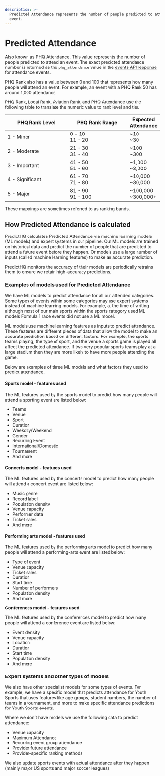 ```yaml
---
description: >-
  Predicted Attendance represents the number of people predicted to attend an
  event.
---
```


# Predicted Attendance

Also known as PHQ Attendance. This value represents the number of people predicted to attend an event. The exact predicted attendance number is returned as the `phq_attendance` value in the [events API response](../../api/events/) for attendance events.&#x20;

PHQ Rank also has a value between 0 and 100 that represents how many people will attend an event. For example, an event with a PHQ Rank 50 has around 1,000 attendance.&#x20;

PHQ Rank, Local Rank, Aviation Rank, and PHQ Attendance use the following table to translate the numeric value to rank level and tier.

<table><thead><tr><th width="215">PHQ Rank Level</th><th width="213">PHQ Rank Range</th><th>Expected Attendance</th></tr></thead><tbody><tr><td>1 - Minor</td><td>0 - 10<br>11 - 20</td><td>~10<br>~30</td></tr><tr><td>2 - Moderate</td><td>21 - 30<br>31 - 40</td><td>~100<br>~300</td></tr><tr><td>3 - Important</td><td>41 - 50<br>51 - 60</td><td>~1,000<br>~3,000</td></tr><tr><td>4 - Significant</td><td>61 - 70<br>71 - 80</td><td>~10,000<br>~30,000</td></tr><tr><td>5 - Major</td><td>81 - 90<br>91 - 100</td><td>~100,000<br>~300,000+</td></tr></tbody></table>

These mappings are sometimes referred to as ranking bands.

## How Predicted Attendance is calculated

PredictHQ calculates Predicted Attendance via machine learning models (ML models) and expert systems in our pipeline. Our ML models are trained on historical data and predict the number of people that are predicted to attend a future event before they happen. Or models use a large number of inputs (called machine learning features) to make an accurate prediction.

PredictHQ monitors the accuracy of their models are periodically retrains them to ensure we retain high-accuracy predictions.

### Examples of models used for Predicted Attendance

We have ML models to predict attendance for all our attended categories. Some types of events within some categories may use expert systems instead of machine learning models. For example, at the time of writing although most of our main sports within the sports category used ML models Formula 1 race events did not use a ML model.

ML models use machine learning features as inputs to predict attendance. These features are different pieces of data that allow the model to make an accurate prediction based on different factors. For example, the sports teams playing, the type of sport, and the venue a sports game is played all affect the predicted attendance. If two very popular sports teams play at a large stadium then they are more likely to have more people attending the game.

Below are examples of three ML models and what factors they used to predict attendance.

#### Sports model - features used

The ML features used by the sports model to predict how many people will attend a sporting event are listed below:

* Teams
* Venue
* Sport
* Duration
* Weekday/Weekend
* Gender
* Recurring Event
* International/Domestic
* Tournament
* And more

#### Concerts model - features used

The ML features used by the concerts model to predict how many people will attend a concert event are listed below:

* Music genre
* Record label
* Population density
* Venue capacity
* Performer data
* Ticket sales
* And more

#### Performing arts model - features used

The ML features used by the performing arts model to predict how many people will attend a performing-arts event are listed below:

* Type of event
* Venue capacity
* Ticket sales
* Duration
* Start time
* Number of performers
* Population density
* And more

**Conferences model - features used**&#x20;

The ML features used by the conferences model to predict how many people will attend a conference event are listed below:

* Event density
* Venue capacity
* Location&#x20;
* Duration
* Start time
* Population density
* And more

### Expert systems and other types of models

We also have other specialist models for some types of events. For example, we have a specific model that predicts attendance for Youth Sports that uses features like age groups, student numbers, the number of teams in a tournament, and more to make specific attendance predictions for Youth Sports events.

Where we don’t have models we use the following data to predict attendance:

* Venue capacity
* Maximum Attendance
* Recurring event group attendance
* Provider future attendance
* Provider-specific ranking methods

We also update sports events with actual attendance after they happen (mainly major US sports and major soccer leagues)


